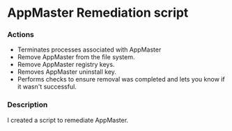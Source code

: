 # AppMaster Remediation script

### Actions
- Terminates processes associated with AppMaster
- Remove AppMaster from the file system.
- Remove AppMaster registry keys.
- Removes AppMaster uninstall key.
- Performs checks to ensure removal was completed and lets you know if it wasn't successful.

### Description

I created a script to remediate AppMaster.
